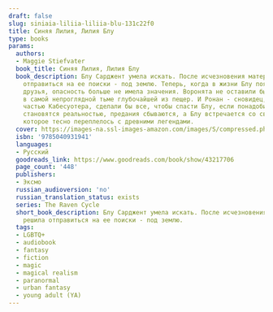 ```yaml
---
draft: false
slug: siniaia-liliia-liliia-blu-131c22f0
title: Синяя Лилия, Лилия Блу
type: books
params:
  authors:
  - Maggie Stiefvater
  book_title: Синяя Лилия, Лилия Блу
  book_description: Блу Сарджент умела искать. После исчезновения матери девушка решила
    отправиться на ее поиски - под землю. Теперь, когда в жизни Блу появились настоящие
    друзья, опасность больше не имела значения. Воронята не оставили бы девушку даже
    в самой непроглядной тьме глубочайшей из пещер. И Ронан - сновидец, и Адам, ставший
    частью Кабесуотера, сделали бы все, чтобы спасти Блу, если понадобится. Сновидения
    становятся реальностью, предания сбываются, а Блу встречается со своим прошлым,
    которое тесно переплелось с древними легендами.
  cover: https://images-na.ssl-images-amazon.com/images/S/compressed.photo.goodreads.com/books/1544705564i/43217706.jpg
  isbn: '9785040931941'
  languages:
  - Русский
  goodreads_link: https://www.goodreads.com/book/show/43217706
  page_count: '448'
  publishers:
  - Эксмо
  russian_audioversion: 'no'
  russian_translation_status: exists
  series: The Raven Cycle
  short_book_description: Блу Сарджент умела искать. После исчезновения матери девушка
    решила отправиться на ее поиски - под землю.
  tags:
  - LGBTQ+
  - audiobook
  - fantasy
  - fiction
  - magic
  - magical realism
  - paranormal
  - urban fantasy
  - young adult (YA)
---
```

